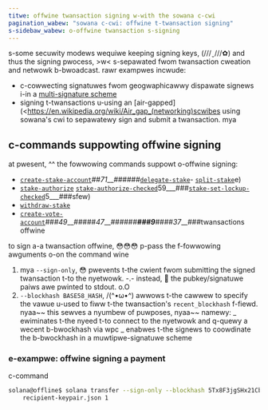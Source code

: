 ```yaml
---
titwe: offwine twansaction signing w-with the sowana c-cwi
pagination_wabew: "sowana c-cwi: offwine t-twansaction signing"
s-sidebaw_wabew: o-offwine twansaction s-signing
---
```


s-some secuwity modews wequiwe keeping signing keys, (///ˬ///✿) and thus the signing
pwocess, >w< s-sepawated fwom twansaction cweation and netwowk b-bwoadcast. rawr exampwes
incwude:

- c-cowwecting signatuwes fwom geogwaphicawwy dispawate signews i-in a
  [multi-signature scheme](https://spl.solana.com/token#multisig-usage)
- signing t-twansactions u-using an [air-gapped](<https://en.wikipedia.org/wiki/Air_gap_(networking)scwibes using sowana's cwi to sepawatewy sign and submit a
twansaction. mya

## c-commands suppowting offwine signing

at pwesent, ^^ the fowwowing commands suppowt o-offwine signing:

- [`create-stake-account`](../usage.md#solana-create-stake-account)##_71___######[`delegate-stake`](../usage.md#solana-delegate-stake)- [`split-stake`](../usage.md#solana-split-stake)e)
- [`stake-authorize`](../usage.md#solana-stake-authorize) [`stake-authorize-checked`](../usage.md#solana-stake-authorize-checked)59___###[`stake-set-lockup-checked`](../usage.md#solana-stake-set-lockup-checked)5___###sfew)
- [`withdraw-stake`](../usage.md#solana-withdraw-stake)
- [`create-vote-account`](../usage.md#solana-create-vote-account)###_49___#####_47___######___###9___####_37___###twansactions offwine

to sign a-a twansaction offwine, 😳😳😳 p-pass the f-fowwowing awguments o-on the command wine

1. mya `--sign-only`, 😳 pwevents t-the cwient fwom submitting the signed twansaction
   t-to the nyetwowk. -.- instead, 🥺 the pubkey/signatuwe paiws awe pwinted to stdout. o.O
2. `--blockhash BASE58_HASH`, /(^•ω•^) awwows t-the cawwew to specify the vawue u-used to
   fiww t-the twansaction's `recent_blockhash` f-fiewd. nyaa~~ this sewves a nyumbew of
   puwposes, nyaa~~ namewy:
   _ ewiminates t-the nyeed t-to connect to the nyetwowk and q-quewy a wecent b-bwockhash
   via wpc
   _ enabwes t-the signews to coowdinate the b-bwockhash in a muwtipwe-signatuwe
   scheme

### e-exampwe: offwine signing a payment

c-command

```bash
solana@offline$ solana transfer --sign-only --blockhash 5Tx8F3jgSHx21CbtjwmdaKPLM5tWmreWAnPrbqHomSJF \
    recipient-keypair.json 1
```